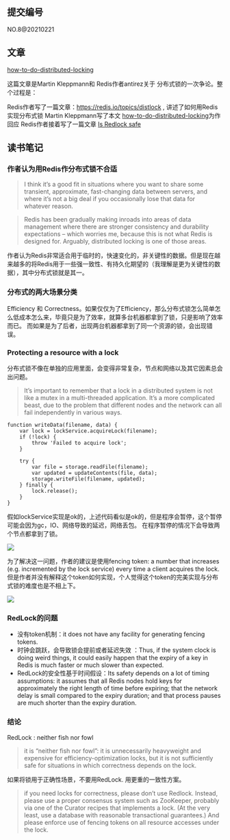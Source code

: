 ## 提交编号
NO.8@20210221

## 文章
[how-to-do-distributed-locking](https://martin.kleppmann.com/2016/02/08/how-to-do-distributed-locking.html)

这篇文章是Martin Kleppmann和 Redis作者antirez关于 分布式锁的一次争论。整个过程是：

Redis作者写了一篇文章：https://redis.io/topics/distlock , 讲述了如何用Redis实现分布式锁
Martin Kleppmann写了本文 [how-to-do-distributed-locking](https://martin.kleppmann.com/2016/02/08/how-to-do-distributed-locking.html)为作回应
Redis作者接着写了一篇文章 [Is Redlock safe](http://antirez.com/news/101)

## 读书笔记

### 作者认为用Redis作分布式锁不合适
> I think it’s a good fit in situations where you want to share some transient, approximate, fast-changing data between servers, and where it’s not a big deal if you occasionally lose that data for whatever reason.

> Redis has been gradually making inroads into areas of data management where there are stronger consistency and durability expectations – which worries me, because this is not what Redis is designed for. Arguably, distributed locking is one of those areas.

作者认为Redis非常适合用于临时的，快速变化的，非关键性的数据。但是现在越来越多的将Redis用于一些强一致性、有持久化期望的（我理解是更为关键性的数据），其中分布式锁就是其一。

### 分布式的两大场景分类
Efficiency 和 Correctness。如果仅仅为了Efficiency，那么分布式锁怎么简单怎么低成本怎么来，毕竟只是为了效率，就算多台机器都拿到了锁，只是影响了效率而已。
而如果是为了后者，出现两台机器都拿到了同一个资源的锁，会出现错误。

### Protecting a resource with a lock
分布式锁不像在单独的应用里面，会变得非常复杂，节点和网络以及其它因素总会出问题。
> It’s important to remember that a lock in a distributed system is not like a mutex in a multi-threaded application. It’s a more complicated beast, due to the problem that different nodes and the network can all fail independently in various ways.

~~~
function writeData(filename, data) {
    var lock = lockService.acquireLock(filename);
    if (!lock) {
        throw 'Failed to acquire lock';
    }

    try {
        var file = storage.readFile(filename);
        var updated = updateContents(file, data);
        storage.writeFile(filename, updated);
    } finally {
        lock.release();
    }
}
~~~

假如lockService实现是ok的，上述代码看似是ok的，但是程序会暂停，这个暂停可能会因为gc，IO、网络导致的延迟，网络丢包。
在程序暂停的情况下会导致两个节点都拿到了锁。

![](https://martin.kleppmann.com/2016/02/unsafe-lock.png)

为了解决这一问题，作者的建议是使用fencing token: a number that increases (e.g. incremented by the lock service) every time a client acquires the lock.
但是作者并没有解释这个token如何实现，个人觉得这个token的完美实现与分布式锁的难度也是不相上下。

![](https://martin.kleppmann.com/2016/02/fencing-tokens.png)

### RedLock的问题
- 没有token机制：it does not have any facility for generating fencing tokens.
- 时钟会跳跃，会导致锁会提前或者延迟失效 ：Thus, if the system clock is doing weird things, it could easily happen that the expiry of a key in Redis is much faster or much slower than expected.
- RedLock的安全性基于时间假设：Its safety depends on a lot of timing assumptions: it assumes that all Redis nodes hold keys for approximately the right length of time before expiring; that the network delay is small compared to the expiry duration; and that process pauses are much shorter than the expiry duration.

### 结论
RedLock : neither fish nor fowl
>  it is “neither fish nor fowl”: it is unnecessarily heavyweight and expensive for efficiency-optimization locks, but it is not sufficiently safe for situations in which correctness depends on the lock.

如果将锁用于正确性场景，不要用RedLock. 用更重的一致性方案。
> if you need locks for correctness, please don’t use Redlock. Instead, please use a proper consensus system such as ZooKeeper, probably via one of the Curator recipes that implements a lock. (At the very least, use a database with reasonable transactional guarantees.) And please enforce use of fencing tokens on all resource accesses under the lock.
